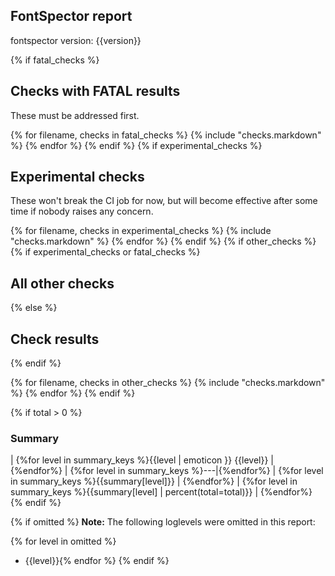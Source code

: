 ## FontSpector report

fontspector version: {{version}}

{% if fatal_checks %}

## Checks with FATAL results

These must be addressed first.

{% for filename, checks in fatal_checks %}
{% include "checks.markdown" %}
{% endfor %}
{% endif %}
{% if experimental_checks %}

## Experimental checks

These won't break the CI job for now, but will become effective after some time if nobody raises any concern.

{% for filename, checks in experimental_checks %}
{% include "checks.markdown" %}
{% endfor %}
{% endif %}
{% if other_checks %}
{% if experimental_checks or fatal_checks %}

## All other checks

{% else %}

## Check results

{% endif %}

{% for filename, checks in other_checks %}
{% include "checks.markdown" %}
{% endfor %}
{% endif %}

{% if total > 0 %}

### Summary

| {%for level in summary_keys %}{{level | emoticon }} {{level}} | {%endfor%}
| {%for level in summary_keys %}---|{%endfor%}
| {%for level in summary_keys %}{{summary[level]}} | {%endfor%}
| {%for level in summary_keys %}{{summary[level] | percent(total=total)}} | {%endfor%}
{% endif %}

{% if omitted %}
**Note:** The following loglevels were omitted in this report:

{% for level in omitted %}

- {{level}}{% endfor %}
  {% endif %}
